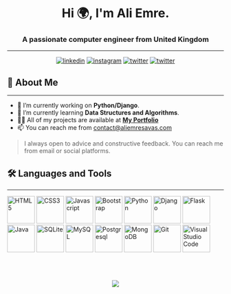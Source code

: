 <h1 align="center">Hi 🌍, I'm Ali Emre.</h1>
<h3 align="center">A passionate computer engineer from United Kingdom</h3>
<hr>
<!-- Social icons section -->
<p align="center">
	<a href="https://linkedin.com/in/aliemresavas" target="_blank"><img src="https://img.shields.io/badge/linkedin-%230077B5.svg?style=for-the-badge&logo=linkedin&logoColor=white" alt="linkedin"/></a>
	<a href="https://instagram.com/aliemresavas/" target="_blank"><img src="https://img.shields.io/badge/instagram-%23E4405F.svg?style=for-the-badge&logo=Instagram&logoColor=white" alt="instagram"/></a>
	<a href="https://twitter.com/aliemresavas" target="_blank"><img src="https://img.shields.io/badge/twitter-%231DA1F2.svg?style=for-the-badge&logo=Twitter&logoColor=white" alt="twitter"/></a>
	<a href="https:/aliemresavas.com" target="_blank"><img src="https://img.shields.io/badge/WEBSITE-%23000000.svg?style=for-the-badge&logo=firefox&logoColor=#FF7139" alt="twitter"/></a>
<p>
<h2>👊 About Me</h2>
<hr>
<ul>
  <li>🔭 I’m currently working on <strong>Python/Django</strong>.</li>
  <li>🌱 I’m currently learning <strong>Data Structures and Algorithms</strong>.</li>
  <li>👨‍💻 All of my projects are available at <a href="https://aliemresavas.com/#projects"><strong>My Portfolio</strong></a></li>
  <li>📫 You can reach me from <a href="mailto:contact@aliemresavas.com">contact@aliemresavas.com</a></li>
</ul>

<blockquote>
	<p>I always open to advice and constructive feedback. You can reach me from email or social platforms.</p>
</blockquote>

<h2>🛠 Languages and Tools</h2>
<hr>
<p align="left">
	<img src="https://aliemresavas.com/img/logo/html5.svg" title="HTML5" width="64" height="64">
	<img src="https://aliemresavas.com/img/logo/css3.svg" title="CSS3" width="64" height="64">
	<img src="https://aliemresavas.com/img/logo/javascript.svg" title="Javascript" width="64" height="64">
	<img src="https://aliemresavas.com/img/logo/bootstrap.svg" title="Bootstrap" width="64" height="64">
	<img src="https://aliemresavas.com/img/logo/python.svg" title="Python" width="64" height="64">
	<img src="https://aliemresavas.com/img/logo/django.svg" title="Django" width="64" height="64">
	<img src="https://aliemresavas.com/img/logo/flask.svg" title="Flask" width="64" height="64">
	<img src="https://aliemresavas.com/img/logo/java.svg" title="Java" width="64" height="64">
	<img src="https://aliemresavas.com/img/logo/sqlite.svg" title="SQLite" width="64" height="64">
	<img src="https://aliemresavas.com/img/logo/mysql.svg" title="MySQL" width="64" height="64">
	<img src="https://aliemresavas.com/img/logo/postgresql.svg" title="Postgresql" width="64" height="64">
	<img src="https://aliemresavas.com/img/logo/mongodb.svg" title="MongoDB" width="64" height="64">
	<img src="https://aliemresavas.com/img/logo/git.svg" title="Git" width="64" height="64">
	<img src="https://aliemresavas.com/img/logo/vscode.svg" title="Visual Studio Code" width="64" height="64">
<p>

<br/><br/>
<p align="center">
	<img src="https://github-readme-streak-stats.herokuapp.com/?user=aesavas&theme=calm">
</p>
